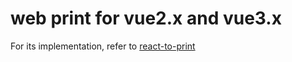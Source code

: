 # web print for vue2.x and vue3.x

For its implementation, refer to [react-to-print](https://github.com/MatthewHerbst/react-to-print)
